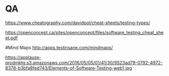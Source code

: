 # QA

https://www.cheatography.com/davidpol/cheat-sheets/testing-types/

https://openconcept.ca/sites/openconcept/files/software_testing_cheat_sheet.pdf


#Mind Maps
http://apps.testinsane.com/mindmaps/


https://applause-prodmktg.s3.amazonaws.com/2016/05/05/01/41/30/9523ad79-0792-4972-8378-b3bfa8fed743/Elements-of-Software-Testing-web1.jpg
